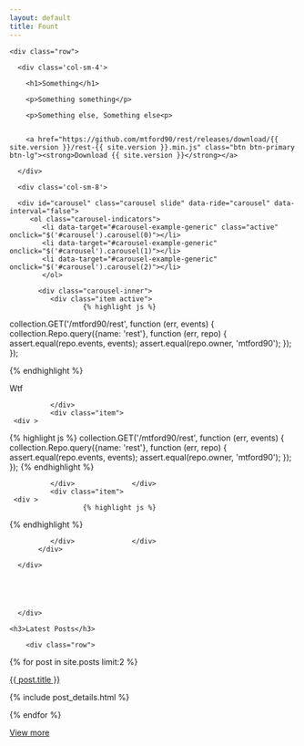 ```yaml
---
layout: default
title: Fount
---
```


<div class="intro">
 
  <div class="container">
    
    <div class="row">

      <div class='col-sm-4'>     

        <h1>Something</h1>

        <p>Something something</p>

        <p>Something else, Something else<p>


        <a href="https://github.com/mtford90/rest/releases/download/{{ site.version }}/rest-{{ site.version }}.min.js" class="btn btn-primary btn-lg"><strong>Download {{ site.version }}</strong></a>

      </div>

      <div class='col-sm-8'> 

      <div id="carousel" class="carousel slide" data-ride="carousel" data-interval="false">
         <ol class="carousel-indicators">
            <li data-target="#carousel-example-generic" class="active" onclick="$('#carousel').carousel(0)"></li>
            <li data-target="#carousel-example-generic" onclick="$('#carousel').carousel(1)"></li>
            <li data-target="#carousel-example-generic" onclick="$('#carousel').carousel(2)"></li>
            </ol>
          
           <div class="carousel-inner">
              <div class="item active">
                      {% highlight js %}
 collection.GET('/mtford90/rest', function (err, events) {
    collection.Repo.query({name: 'rest'}, function (err, repo) {
        assert.equal(repo.events, events);
        assert.equal(repo.owner, 'mtford90');
    });
  });


{% endhighlight %}
        <div class="caption">Wtf</div>

              </div>
              <div class="item">
     <div >
{% highlight js %}
  collection.GET('/mtford90/rest', function (err, events) {
    collection.Repo.query({name: 'rest'}, function (err, repo) {
        assert.equal(repo.events, events);
        assert.equal(repo.owner, 'mtford90');
    });
  });
{% endhighlight %}


              </div>              </div>
              <div class="item">
     <div >
                      {% highlight js %}

{% endhighlight %}

              </div>              </div>
           </div>
 
      </div>





      </div>



  </div>

</div>

</div>

<div class="blog">

  <div class="container">

    <h3>Latest Posts</h3>

        <div class="row">

{% for post in site.posts limit:2 %}

<div class="col-md-6">


  <p><a class='h4' href='{{ site.baseurl }}{{ post.url }}'>{{ post.title }}</a></p>

{% include post_details.html %}

  </div>

{% endfor %}

   </div>

   <a class="btn btn-primary btn-lg" href="/blog/index.html">View more</a>

  </div>

</div>
